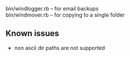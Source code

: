 bin/windlogger.rb – for email backups  
bin/windmover.rb – for copying to a single folder

## Known issues

- non ascii dir paths are not supported
